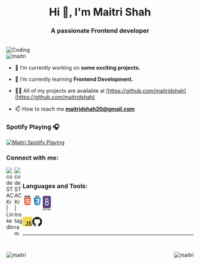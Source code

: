 <h1 align="center">Hi 👋, I'm Maitri Shah</h1>
<h3 align="center">A passionate Frontend developer</h3>
<br>
<img align="left" alt="Coding" width="600" src="https://user-images.githubusercontent.com/41771594/124543035-24b54780-de42-11eb-94f4-7ff235c30b2a.gif">


<p align="left"> <img src="https://komarev.com/ghpvc/?username=maitridshah&label=Profile%20views&color=0e75b6&style=flat" alt="maitri" /> </p>

- 🔭 I’m currently working on **some exciting projects.**

- 🌱 I’m currently learning **Frontend Development.**

- 👨‍💻 All of my projects are available at [https://github.com/maitridshah](https://github.com/maitridshah)

- 📫 How to reach me **maitridshah20@gmail.com**


### Spotify Playing 🎧

[<img src="https://now-playing-codestackr.vercel.app/api/spotify-playing" alt="Maitri Spotify Playing" width="350" />](https://open.spotify.com/user/swyqyimdc12jajde4vpwd2x1b)

### Connect with me:

[<img align="left" alt="codeSTACKr | LinkedIn" width="22px" src="https://cdn.jsdelivr.net/npm/simple-icons@v3/icons/linkedin.svg" />][linkedin]
[<img align="left" alt="codeSTACKr | Instagram" width="22px" src="https://cdn.jsdelivr.net/npm/simple-icons@v3/icons/instagram.svg" />][instagram]

<br />

### Languages and Tools:

<img align="left" alt="HTML5" width="26px" src="https://raw.githubusercontent.com/github/explore/80688e429a7d4ef2fca1e82350fe8e3517d3494d/topics/html/html.png" />

<img align="left" alt="CSS3" width="26px" src="https://raw.githubusercontent.com/github/explore/80688e429a7d4ef2fca1e82350fe8e3517d3494d/topics/css/css.png" />

 <a href="https://getbootstrap.com" target="_blank"> <img src="https://raw.githubusercontent.com/devicons/devicon/master/icons/bootstrap/bootstrap-plain-wordmark.svg" alt="bootstrap" width="26px" height="40"/> </a>
 
<img align="left" alt="JavaScript" width="26px" src="https://raw.githubusercontent.com/github/explore/80688e429a7d4ef2fca1e82350fe8e3517d3494d/topics/javascript/javascript.png" />

<img align="left" alt="GitHub" width="26px" src="https://raw.githubusercontent.com/github/explore/78df643247d429f6cc873026c0622819ad797942/topics/github/github.png" />

<br />
<br />

---
<br>
<p><img align="left" src="https://github-readme-stats.vercel.app/api/top-langs?username=maitridshah&show_icons=true&locale=en&layout=compact" alt="maitri" /></p>

<p><img align="right" src="https://github-readme-stats.vercel.app/api?username=maitridshah&show_icons=true&locale=en" alt="maitri" /></p>

[instagram]: https://instagram.com/maitridshah02
[linkedin]: https://linkedin.com/in/shah-maitri-o55


<!--
**maitridshah/maitridshah** is a ✨ _special_ ✨ repository because its `README.md` (this file) appears on your GitHub profile.

Here are some ideas to get you started:

- 🔭 I’m currently working on ...
- 🌱 I’m currently learning ...
- 👯 I’m looking to collaborate on ...
- 🤔 I’m looking for help with ...
- 💬 Ask me about ...
- 📫 How to reach me: ...
- 😄 Pronouns: ...
- ⚡ Fun fact: ...
-->

